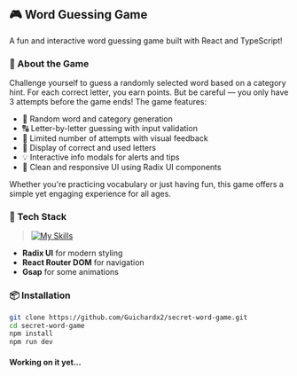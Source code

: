 ## 🎮 Word Guessing Game

A fun and interactive word guessing game built with React and TypeScript!

### 🧠 About the Game

Challenge yourself to guess a randomly selected word based on a category hint. For each correct letter, you earn points. But be careful — you only have 3 attempts before the game ends! The game features:

- 🎯 Random word and category generation  
- 🔠 Letter-by-letter guessing with input validation  
- 🚫 Limited number of attempts with visual feedback  
- 🧩 Display of correct and used letters  
- 💡 Interactive info modals for alerts and tips  
- 🎨 Clean and responsive UI using Radix UI components

Whether you're practicing vocabulary or just having fun, this game offers a simple yet engaging experience for all ages.

### 🚀 Tech Stack
> [![My Skills](https://skillicons.dev/icons?i=ts,css,vite)](https://skillicons.dev)

- **Radix UI** for modern styling  
- **React Router DOM** for navigation
- **Gsap** for some animations

### 📦 Installation

```bash
git clone https://github.com/Guichardx2/secret-word-game.git
cd secret-word-game
npm install
npm run dev
```

#### Working on it yet...
